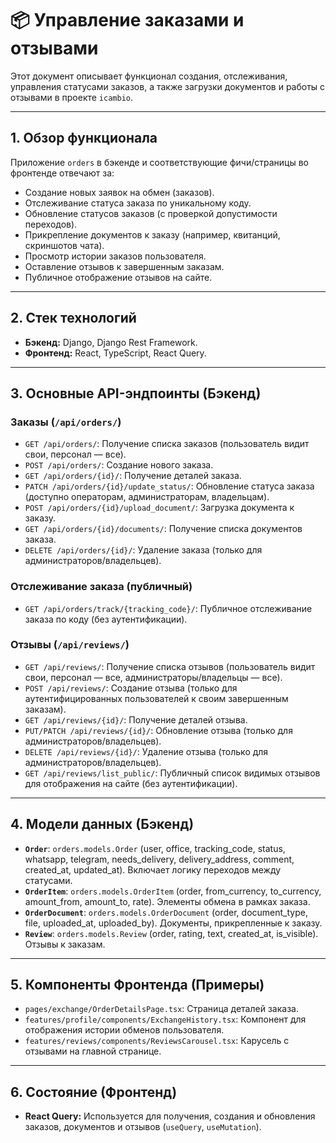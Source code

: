 # 📦 Управление заказами и отзывами

Этот документ описывает функционал создания, отслеживания, управления статусами заказов, а также загрузки документов и работы с отзывами в проекте `icambio`.

---

## 1. Обзор функционала

Приложение `orders` в бэкенде и соответствующие фичи/страницы во фронтенде отвечают за:

-   Создание новых заявок на обмен (заказов).
-   Отслеживание статуса заказа по уникальному коду.
-   Обновление статусов заказов (с проверкой допустимости переходов).
-   Прикрепление документов к заказу (например, квитанций, скриншотов чата).
-   Просмотр истории заказов пользователя.
-   Оставление отзывов к завершенным заказам.
-   Публичное отображение отзывов на сайте.

---

## 2. Стек технологий

-   **Бэкенд:** Django, Django Rest Framework.
-   **Фронтенд:** React, TypeScript, React Query.

---

## 3. Основные API-эндпоинты (Бэкенд)

### Заказы (`/api/orders/`)
-   `GET /api/orders/`: Получение списка заказов (пользователь видит свои, персонал — все).
-   `POST /api/orders/`: Создание нового заказа.
-   `GET /api/orders/{id}/`: Получение деталей заказа.
-   `PATCH /api/orders/{id}/update_status/`: Обновление статуса заказа (доступно операторам, администраторам, владельцам).
-   `POST /api/orders/{id}/upload_document/`: Загрузка документа к заказу.
-   `GET /api/orders/{id}/documents/`: Получение списка документов заказа.
-   `DELETE /api/orders/{id}/`: Удаление заказа (только для администраторов/владельцев).

### Отслеживание заказа (публичный)
-   `GET /api/orders/track/{tracking_code}/`: Публичное отслеживание заказа по коду (без аутентификации).

### Отзывы (`/api/reviews/`)
-   `GET /api/reviews/`: Получение списка отзывов (пользователь видит свои, персонал — все, администраторы/владельцы — все).
-   `POST /api/reviews/`: Создание отзыва (только для аутентифицированных пользователей к своим завершенным заказам).
-   `GET /api/reviews/{id}/`: Получение деталей отзыва.
-   `PUT/PATCH /api/reviews/{id}/`: Обновление отзыва (только для администраторов/владельцев).
-   `DELETE /api/reviews/{id}/`: Удаление отзыва (только для администраторов/владельцев).
-   `GET /api/reviews/list_public/`: Публичный список видимых отзывов для отображения на сайте (без аутентификации).

---

## 4. Модели данных (Бэкенд)

-   **`Order`**: `orders.models.Order` (user, office, tracking_code, status, whatsapp, telegram, needs_delivery, delivery_address, comment, created_at, updated_at). Включает логику переходов между статусами.
-   **`OrderItem`**: `orders.models.OrderItem` (order, from_currency, to_currency, amount_from, amount_to, rate). Элементы обмена в рамках заказа.
-   **`OrderDocument`**: `orders.models.OrderDocument` (order, document_type, file, uploaded_at, uploaded_by). Документы, прикрепленные к заказу.
-   **`Review`**: `orders.models.Review` (order, rating, text, created_at, is_visible). Отзывы к заказам.

---

## 5. Компоненты Фронтенда (Примеры)

-   `pages/exchange/OrderDetailsPage.tsx`: Страница деталей заказа.
-   `features/profile/components/ExchangeHistory.tsx`: Компонент для отображения истории обменов пользователя.
-   `features/reviews/components/ReviewsCarousel.tsx`: Карусель с отзывами на главной странице.

---

## 6. Состояние (Фронтенд)

-   **React Query:** Используется для получения, создания и обновления заказов, документов и отзывов (`useQuery`, `useMutation`). 